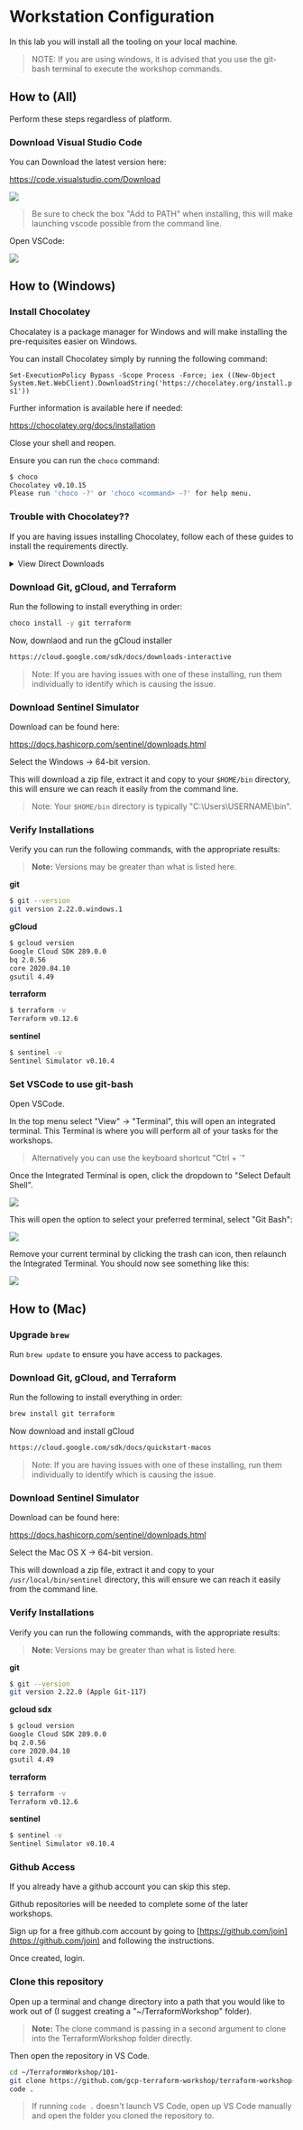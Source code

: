 # Workstation Configuration

In this lab you will install all the tooling on your local machine.

> NOTE: If you are using windows, it is advised that you use the git-bash terminal to execute the workshop commands.

## How to (All)

Perform these steps regardless of platform.

### Download Visual Studio Code

You can Download the latest version here:

<https://code.visualstudio.com/Download>

![](img/vscode-download.png)

> Be sure to check the box "Add to PATH" when installing, this will make launching vscode possible from the command line.

Open VSCode:

![](img/vscode-app.png)

## How to (Windows)

### Install Chocolatey

Chocalatey is a package manager for Windows and will make installing the pre-requisites easier on Windows.

You can install Chocolatey simply by running the following command:

`Set-ExecutionPolicy Bypass -Scope Process -Force; iex ((New-Object System.Net.WebClient).DownloadString('https://chocolatey.org/install.ps1'))`

Further information is available here if needed:

<https://chocolatey.org/docs/installation>

Close your shell and reopen.

Ensure you can run the `choco` command:

```sh
$ choco
Chocolatey v0.10.15
Please run 'choco -?' or 'choco <command> -?' for help menu.
```

### Trouble with Chocolatey??

If you are having issues installing Chocolatey, follow each of these guides to install the requirements directly.

<details><summary>View Direct Downloads</summary>
<p>

- https://git-scm.com/download
- https://www.terraform.io/downloads.html
- https://cloud.google.com/sdk

</p>
</details>

### Download Git, gCloud, and Terraform

Run the following to install everything in order:

```sh
choco install -y git terraform
```

Now, downlaod and run the gCloud installer
```sh
https://cloud.google.com/sdk/docs/downloads-interactive

```

> Note: If you are having issues with one of these installing, run them individually to identify which is causing the issue.

### Download Sentinel Simulator

Download can be found here:

<https://docs.hashicorp.com/sentinel/downloads.html>

Select the Windows -> 64-bit version.

This will download a zip file, extract it and copy to your `$HOME/bin` directory, this will ensure we can reach it easily from the command line.

> Note: Your `$HOME/bin` directory is typically "C:\Users\USERNAME\bin".

### Verify Installations

Verify you can run the following commands, with the appropriate results:

> **Note:** Versions may be greater than what is listed here.

**git**
```sh
$ git --version
git version 2.22.0.windows.1
```

**gCloud**
```sh
$ gcloud version
Google Cloud SDK 289.0.0
bq 2.0.56
core 2020.04.10
gsutil 4.49
```

**terraform**
```sh
$ terraform -v
Terraform v0.12.6
```

**sentinel**
```sh
$ sentinel -v
Sentinel Simulator v0.10.4
```

### Set VSCode to use git-bash

Open VSCode.

In the top menu select "View" -> "Terminal", this will open an integrated terminal.
This Terminal is where you will perform all of your tasks for the workshops.

> Alternatively you can use the keyboard shortcut "Ctrl + `"

Once the Integrated Terminal is open, click the dropdown to "Select Default Shell".

![](img/vscode-default-shell.png)

This will open the option to select your preferred terminal, select "Git Bash":

![](img/vscode-set-default-shell.png)

Remove your current terminal by clicking the trash can icon, then relaunch the Integrated Terminal.
You should now see something like this:

![](img/vscode-git-bash.png)


## How to (Mac)

### Upgrade `brew`

Run `brew update` to ensure you have access to packages.

### Download Git, gCloud, and Terraform

Run the following to install everything in order:

```sh
brew install git terraform
```

Now download and install gCloud
```sh
https://cloud.google.com/sdk/docs/quickstart-macos
```

> Note: If you are having issues with one of these installing, run them individually to identify which is causing the issue.

### Download Sentinel Simulator

Download can be found here:

<https://docs.hashicorp.com/sentinel/downloads.html>

Select the Mac OS X -> 64-bit version.

This will download a zip file, extract it and copy to your `/usr/local/bin/sentinel` directory, this will ensure we can reach it easily from the command line.

### Verify Installations

Verify you can run the following commands, with the appropriate results:

> **Note:** Versions may be greater than what is listed here.

**git**
```sh
$ git --version
git version 2.22.0 (Apple Git-117)
```

**gcloud sdx**
```sh
$ gcloud version
Google Cloud SDK 289.0.0
bq 2.0.56
core 2020.04.10
gsutil 4.49
```

**terraform**
```sh
$ terraform -v
Terraform v0.12.6
```

**sentinel**
```sh
$ sentinel -v
Sentinel Simulator v0.10.4
```

### Github Access

If you already have a github account you can skip this step.

Github repositories will be needed to complete some of the later workshops.

Sign up for a free github.com account by going to [https://github.com/join](https://github.com/join) and following the instructions.

Once created, login.


### Clone this repository

Open up a terminal and change directory into a path that you would like to work out of (I suggest creating a "~/TerraformWorkshop" folder).

> **Note:** The clone command is passing in a second argument to clone into the TerraformWorkshop folder directly.

Then open the repository in VS Code.

```sh
cd ~/TerraformWorkshop/101-
git clone https://github.com/gcp-terraform-workshop/terraform-workshop-labs-gcp.git .
code .
```

> If running `code .` doesn't launch VS Code, open up VS Code manually and open the folder you cloned the repository to.
